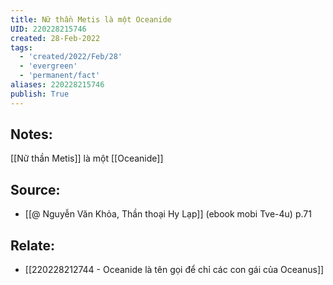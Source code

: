 ```yaml
---
title: Nữ thần Metis là một Oceanide
UID: 220228215746
created: 28-Feb-2022
tags:
  - 'created/2022/Feb/28'
  - 'evergreen'
  - 'permanent/fact'
aliases: 220228215746
publish: True
---
```

## Notes:
[[Nữ thần Metis]] là một [[Oceanide]]

## Source:
- [[@ Nguyễn Văn Khỏa, Thần thoại Hy Lạp]] (ebook mobi Tve-4u) p.71

## Relate:
- [[220228212744 - Oceanide là tên gọi để chỉ các con gái của Oceanus]]